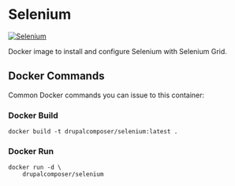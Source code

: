 Selenium
========

[![Selenium](http://dockeri.co/image/drupalcomposer/selenium)][dockerhub]

Docker image to install and configure Selenium with Selenium Grid.

## Docker Commands

Common Docker commands you can issue to this container:

### Docker Build

```
docker build -t drupalcomposer/selenium:latest .
```

### Docker Run

```
docker run -d \
    drupalcomposer/selenium
```


[dockerhub]:         https://hub.docker.com/r/drupalcomposer/selenium/
